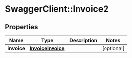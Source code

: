 # SwaggerClient::Invoice2

## Properties
Name | Type | Description | Notes
------------ | ------------- | ------------- | -------------
**invoice** | [**InvoiceInvoice**](InvoiceInvoice.md) |  | [optional] 


